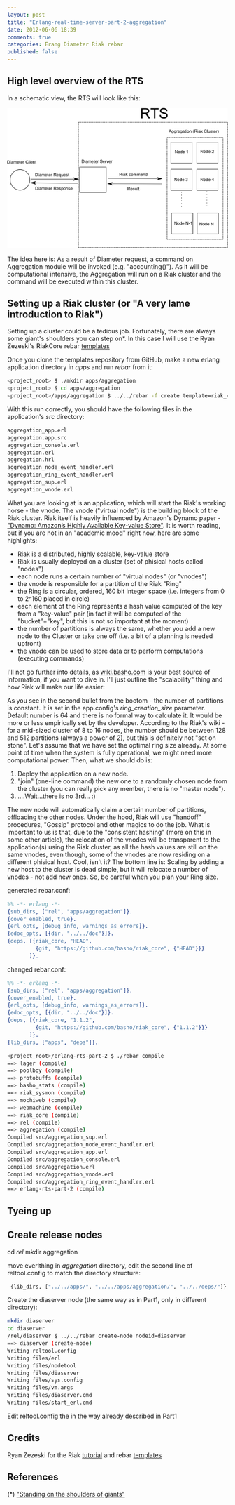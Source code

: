 ```yaml
---
layout: post
title: "Erlang-real-time-server-part-2-aggregation"
date: 2012-06-06 18:39
comments: true
categories: Erang Diameter Riak rebar
published: false
---
```


High level overview of the RTS
---------------------------------------------

In a schematic view, the RTS will look like this:



![](/images/rts-part-2/RTS1.png)


The idea here is: As a result of Diameter request, a command on Aggregation module will be invoked (e.g. "accounting()"). As it will be computational intensive, the Aggregation will run on a Riak cluster and the command will be executed within this cluster.

Setting up a Riak cluster (or  "A very lame introduction to Riak")
-------------------------------------------------------------------

Setting up a cluster could be a tedious job. Fortunately, there are always some giant's shoulders you can step on\*. In this case I will use the Ryan Zezeski's RiakCore rebar [templates](https://github.com/rzezeski/rebar_riak_core)

Once you clone the templates repository from GitHub, make a new erlang application directory in _apps_ and run _rebar_ from it:


``` bash
<project_root> $ ./mkdir apps/aggregation
<project_root> $ cd apps/aggregation 
<project_root>/apps/aggregation $ ../../rebar -f create template=riak_core_multinode appid=aggregation nodeid=aggregation
```

With this run correctly, you should have the following files in the application's _src_ directory:

``` bash
aggregation_app.erl
aggregation.app.src
aggregation_console.erl
aggregation.erl
aggregation.hrl
aggregation_node_event_handler.erl
aggregation_ring_event_handler.erl
aggregation_sup.erl
aggregation_vnode.erl
```

What you are looking at is an application, which will start the Riak's working horse - the vnode. The vnode ("virtual node") is the building block of the Riak cluster. Riak itself is heavily influenced by Amazon's Dynamo paper - ["Dynamo: Amazon’s Highly Available Key-value Store"](http://www.allthingsdistributed.com/files/amazon-dynamo-sosp2007.pdf). It is worth reading, but if you are not in an "academic mood" right now, here are some highlights:

- Riak is a distributed, highly scalable, key-value store
- Riak is usually deployed on a cluster (set of phisical hosts called "nodes")
- each node runs a certain number of "virtual nodes" (or "vnodes")
- the vnode is responsible for a partition of the Riak "Ring" 
- the Ring is a circular, ordered, 160 bit integer space (i.e. integers from 0 to 2^160 placed in circle)
- each element of the Ring represents a hash value computed of the key from a "key-value" pair (in fact it will be computed of the "bucket"+"key", but this is not so important at the moment)
- the number of partitions is always the same, whether you add a new node to the Cluster or take one off (i.e. a bit of a planning is needed upfront)
- the vnode can be used to store data or to perform computations (executing commands)

I'll not go further into details, as [wiki.basho.com](http://wiki.basho.com) is your best source of information, if you want to dive in. I'll just outline the "scalability" thing and how Riak will make our life easier:

As you see in the second bullet from the bootom - the number of partitions is constant. It is set in the app.config's _ring_creation_size_ parameter. Default number is 64 and there is no formal way to calculate it. It would be more or less empirically set by the developer. According to the Riak's wiki - for a mid-sized cluster of 8 to 16 nodes, the number should be between 128 and 512 partitions (always a power of 2), but this is definitely not "set on stone". Let's assume that we have set the optimal ring size already. At some point of time when the system is fully operational, we might need more computational power. Then, what we should do is: 

1. Deploy the application on a new node. 
2. "join" (one-line command) the new one to a randomly chosen node from the cluster (you can really pick any member, there is no "master node"). 
3. ....Wait...there is no 3rd... :)

The new node will automatically claim a certain number of partitions, offloading the other nodes. Under the hood, Riak will use "handoff" procedures, "Gossip" protocol and other magics to do the job. What is important to us is that, due to the "consistent hashing" (more on this in some other article), the relocation of the vnodes will be transparent to the application(s) using the Riak cluster, as all the hash values are still on the same vnodes, even though, some of the vnodes are now residing on a different phisical host. Cool, isn't it? The bottom line is: Scaling by adding a new host to the cluster is dead simple, but it will relocate a number of vnodes - not add new ones. So, be careful when you plan your Ring size.



generated rebar.conf:
``` erlang
%% -*- erlang -*-
{sub_dirs, ["rel", "apps/aggregation"]}.
{cover_enabled, true}.
{erl_opts, [debug_info, warnings_as_errors]}.
{edoc_opts, [{dir, "../../doc"}]}.
{deps, [{riak_core, "HEAD",
         {git, "https://github.com/basho/riak_core", {"HEAD"}}}
       ]}.
```

changed rebar.conf:

``` erlang
%% -*- erlang -*-
{sub_dirs, ["rel", "apps/aggregation"]}.
{cover_enabled, true}.
{erl_opts, [debug_info, warnings_as_errors]}.
{edoc_opts, [{dir, "../../doc"}]}.
{deps, [{riak_core, "1.1.2",
         {git, "https://github.com/basho/riak_core", {"1.1.2"}}}
       ]}.
{lib_dirs, ["apps", "deps"]}.
```



``` bash
<project_root>/erlang-rts-part-2 $ ./rebar compile
==> lager (compile)
==> poolboy (compile)
==> protobuffs (compile)
==> basho_stats (compile)
==> riak_sysmon (compile)
==> mochiweb (compile)
==> webmachine (compile)
==> riak_core (compile)
==> rel (compile)
==> aggregation (compile)
Compiled src/aggregation_sup.erl
Compiled src/aggregation_node_event_handler.erl
Compiled src/aggregation_app.erl
Compiled src/aggregation_console.erl
Compiled src/aggregation.erl
Compiled src/aggregation_vnode.erl
Compiled src/aggregation_ring_event_handler.erl
==> erlang-rts-part-2 (compile)

```

Tyeing up 
-----------------------





Create release nodes
-----------------------

cd _rel_
mkdir aggregation

move everithing in _aggregation_ directory, edit the second line of reltool.config to match the directory structure:
``` bash
 {lib_dirs, ["../../apps/", "../../apps/aggregation/", "../../deps/"]},

```


Create the diaserver node (the same way as in Part1, only in different directory):

``` bash
mkdir diaserver
cd diaserver
/rel/diaserver $ ../../rebar create-node nodeid=diaserver
==> diaserver (create-node)
Writing reltool.config
Writing files/erl
Writing files/nodetool
Writing files/diaserver
Writing files/sys.config
Writing files/vm.args
Writing files/diaserver.cmd
Writing files/start_erl.cmd
```

Edit reltool.config the in the way already described in Part1




Credits
---------
Ryan Zezeski for the Riak [tutorial](https://github.com/rzezeski/try-try-try) and rebar [templates](https://github.com/rzezeski/rebar_riak_core) 


References
------------
(*) ["Standing on the shoulders of giants"](http://en.wikipedia.org/wiki/Standing_on_the_shoulders_of_giants)
